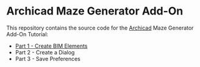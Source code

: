 # Archicad Maze Generator Add-On

This repository contains the source code for the [Archicad](https://graphisoft.com/solutions/products/archicad) Maze Generator Add-On Tutorial:
- [Part 1 - Create BIM Elements](http://archicadapi.graphisoft.com/archicad-maze-generator-add-on-tutorial---part-1)
- Part 2 - Create a Dialog
- Part 3 - Save Preferences

